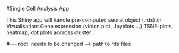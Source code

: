 #Single Cell Analysis App

This Shiny app will handle pre-computed seurat object (.rds) /n
Vizualisation: Gene expression (violon plot, Joyplots ...)
TSNE-plots, heatmap, dot plots accross cluster ..

#--- 
root: needs to be changed --> path to rds files 
